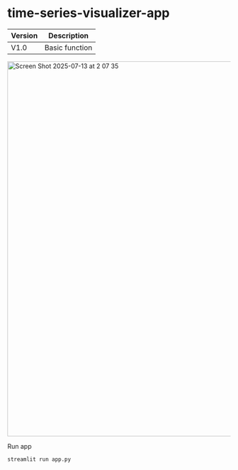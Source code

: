 # time-series-visualizer-app

Version | Description
--- | --- 
V1.0 | Basic function

<img width="1440" height="845" alt="Screen Shot 2025-07-13 at 2 07 35" src="https://github.com/user-attachments/assets/5c44d8cc-ccc0-44b6-8929-e78ee2b6f920" />


Run app
```
streamlit run app.py
```
